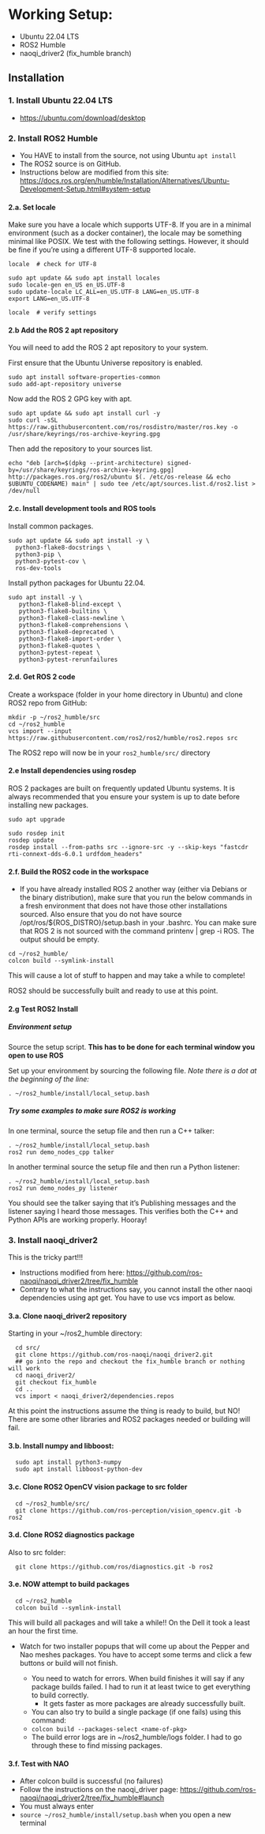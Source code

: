 # Working Setup:
 - Ubuntu 22.04 LTS
 - ROS2 Humble
 - naoqi_driver2 (fix_humble branch)

## Installation
### 1. Install Ubuntu 22.04 LTS
 - https://ubuntu.com/download/desktop

### 2. Install ROS2 Humble
  - You HAVE to install from the source, not using Ubuntu `apt install`
  - The ROS2 source is on GitHub.
  - Instructions below are modified from this site: https://docs.ros.org/en/humble/Installation/Alternatives/Ubuntu-Development-Setup.html#system-setup
  

#### 2.a. Set locale

Make sure you have a locale which supports UTF-8. If you are in a minimal environment (such as a docker container), the locale may be something minimal like POSIX. We test with the following settings. However, it should be fine if you’re using a different UTF-8 supported locale.
```
locale  # check for UTF-8

sudo apt update && sudo apt install locales
sudo locale-gen en_US en_US.UTF-8
sudo update-locale LC_ALL=en_US.UTF-8 LANG=en_US.UTF-8
export LANG=en_US.UTF-8

locale  # verify settings
```
#### 2.b Add the ROS 2 apt repository

You will need to add the ROS 2 apt repository to your system.

First ensure that the Ubuntu Universe repository is enabled.
```
sudo apt install software-properties-common
sudo add-apt-repository universe
```
Now add the ROS 2 GPG key with apt.

```
sudo apt update && sudo apt install curl -y
sudo curl -sSL https://raw.githubusercontent.com/ros/rosdistro/master/ros.key -o /usr/share/keyrings/ros-archive-keyring.gpg
```

Then add the repository to your sources list.
```
echo "deb [arch=$(dpkg --print-architecture) signed-by=/usr/share/keyrings/ros-archive-keyring.gpg] http://packages.ros.org/ros2/ubuntu $(. /etc/os-release && echo $UBUNTU_CODENAME) main" | sudo tee /etc/apt/sources.list.d/ros2.list > /dev/null
```

#### 2.c. Install development tools and ROS tools

Install common packages.
```
sudo apt update && sudo apt install -y \
  python3-flake8-docstrings \
  python3-pip \
  python3-pytest-cov \
  ros-dev-tools
```
Install python packages for Ubuntu 22.04.
```
sudo apt install -y \
   python3-flake8-blind-except \
   python3-flake8-builtins \
   python3-flake8-class-newline \
   python3-flake8-comprehensions \
   python3-flake8-deprecated \
   python3-flake8-import-order \
   python3-flake8-quotes \
   python3-pytest-repeat \
   python3-pytest-rerunfailures
```
#### 2.d. Get ROS 2 code

Create a workspace (folder in your home directory in Ubuntu) and clone ROS2 repo from GitHub:
```
mkdir -p ~/ros2_humble/src
cd ~/ros2_humble
vcs import --input https://raw.githubusercontent.com/ros2/ros2/humble/ros2.repos src
```
The ROS2 repo will now be in your `ros2_humble/src/` directory

#### 2.e Install dependencies using rosdep

ROS 2 packages are built on frequently updated Ubuntu systems. It is always recommended that you ensure your system is up to date before installing new packages.
```
sudo apt upgrade

sudo rosdep init
rosdep update
rosdep install --from-paths src --ignore-src -y --skip-keys "fastcdr rti-connext-dds-6.0.1 urdfdom_headers"
```
#### 2.f. Build the ROS2 code in the workspace

- If you have already installed ROS 2 another way (either via Debians or the binary distribution), make sure that you run the below commands in a fresh environment that does not have those other installations sourced. Also ensure that you do not have source /opt/ros/${ROS_DISTRO}/setup.bash in your .bashrc. You can make sure that ROS 2 is not sourced with the command printenv | grep -i ROS. The output should be empty.

```
cd ~/ros2_humble/
colcon build --symlink-install
```
This will cause a lot of stuff to happen and may take a while to complete!

ROS2 should be successfully built and ready to use at this point.

#### 2.g Test ROS2 Install

##### Environment setup
Source the setup script. **This has to be done for each terminal window you open to use ROS**

Set up your environment by sourcing the following file. *Note there is a dot at the beginning of the line:*
```
. ~/ros2_humble/install/local_setup.bash
```
##### Try some examples to make sure ROS2 is working

In one terminal, source the setup file and then run a C++ talker:
```
. ~/ros2_humble/install/local_setup.bash
ros2 run demo_nodes_cpp talker
```
In another terminal source the setup file and then run a Python listener:
```
. ~/ros2_humble/install/local_setup.bash
ros2 run demo_nodes_py listener
```
You should see the talker saying that it’s Publishing messages and the listener saying I heard those messages. This verifies both the C++ and Python APIs are working properly. Hooray!

### 3. Install naoqi_driver2
This is the tricky part!!!
- Instructions modified from here: https://github.com/ros-naoqi/naoqi_driver2/tree/fix_humble
- Contrary to what the instructions say, you cannot install the other naoqi dependencies using apt get. You have to use vcs import as below.
#### 3.a. Clone naoqi_driver2 repository
Starting in your ~/ros2_humble directory:
```
  cd src/
  git clone https://github.com/ros-naoqi/naoqi_driver2.git
  ## go into the repo and checkout the fix_humble branch or nothing will work
  cd naoqi_driver2/
  git checkout fix_humble
  cd ..
  vcs import < naoqi_driver2/dependencies.repos
```
At this point the instructions assume the thing is ready to build, but NO! There are some other libraries and ROS2 packages needed or building will fail.

#### 3.b. Install numpy and libboost:
```
  sudo apt install python3-numpy
  sudo apt install libboost-python-dev
```
#### 3.c. Clone ROS2 OpenCV vision package to src folder
```
  cd ~/ros2_humble/src/
  git clone https://github.com/ros-perception/vision_opencv.git -b ros2
```
#### 3.d. Clone ROS2 diagnostics package
Also to src folder:

```
  git clone https://github.com/ros/diagnostics.git -b ros2
```
#### 3.e. NOW attempt to build packages
```
  cd ~/ros2_humble
  colcon build --symlink-install
```
This will build all packages and will take a while!! On the Dell it took a least an hour the first time.
- Watch for two installer popups that will come up about the Pepper and Nao meshes packages. You have to accept some terms and click a few buttons or build will not finish.

  - You need to watch for errors. When build finishes it will say if any package builds failed. I had to run it at least twice to get everything to build correctly.
      - It gets faster as more packages are already successfully built.
  - You can also try to build a single package (if one fails) using this command:
  - `colcon build --packages-select <name-of-pkg>`
  - The build error logs are in ~/ros2_humble/logs folder. I had to go through these to find missing packages.
 
#### 3.f. Test with NAO
  - After colcon build is successful (no failures)
  - Follow the instructions on the naoqi_driver page: https://github.com/ros-naoqi/naoqi_driver2/tree/fix_humble#launch
  - You must always enter
  - `source ~/ros2_humble/install/setup.bash` when you open a new terminal
